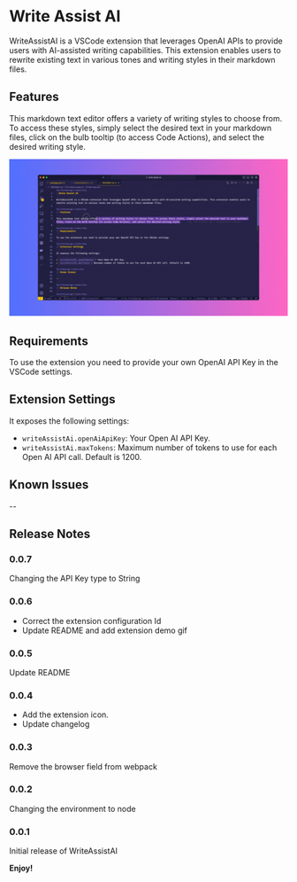# Write Assist AI

WriteAssistAI is a VSCode extension that leverages OpenAI APIs to provide users with AI-assisted writing capabilities. This extension enables users to rewrite existing text in various tones and writing styles in their markdown files.

## Features

This markdown text editor offers a variety of writing styles to choose from. To access these styles, simply select the desired text in your markdown files, click on the bulb tooltip (to access Code Actions), and select the desired writing style.

![Extension Demo](/assets/images/WriteAssistAI.gif)

## Requirements

To use the extension you need to provide your own OpenAI API Key in the VSCode settings.

## Extension Settings

It exposes the following settings:

* `writeAssistAi.openAiApiKey`: Your Open AI API Key.
* `writeAssistAi.maxTokens`: Maximum number of tokens to use for each Open AI API call. Default is 1200.

## Known Issues

--

## Release Notes

### 0.0.7

Changing the API Key type to String

### 0.0.6

* Correct the extension configuration Id
* Update README and add extension demo gif
  
### 0.0.5

Update README

### 0.0.4

* Add the extension icon.
* Update changelog

### 0.0.3

Remove the browser field from webpack

### 0.0.2

Changing the environment to node

### 0.0.1

Initial release of WriteAssistAI

**Enjoy!**
